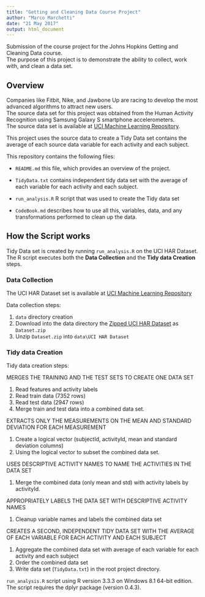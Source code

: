 ```yaml
---
title: "Getting and Cleaning Data Course Project"
author: "Marco Marchetti"
date: "21 May 2017"
output: html_document
---
```


Submission of the course project for the Johns Hopkins Getting and Cleaning Data course.  
The purpose of this project is to demonstrate the ability to collect, work with, and clean a data set. 

## Overview

Companies like Fitbit, Nike, and Jawbone Up are racing to develop the most advanced algorithms to attract new users.  
The source data set for this project was obtained from the Human Activity Recognition using Samsung Galaxy S smartphone accelerometers.  
The source data set is available at [UCI Machine Learning Repository](http://archive.ics.uci.edu/ml/datasets/Human+Activity+Recognition+Using+Smartphones).  

This project uses the source data to create a Tidy Data set contains the average of each source data variable for each activity and each subject.  

This repository contains the following files:

* `README.md` this file, which provides an overview of the project.

* `TidyData.txt` contains independent tidy data set with the average of each variable for each activity and each subject.

* `run_analysis.R` R script that was used to create the Tidy data set

* `CodeBook.md` describes how to use all this, variables, data, and any transformations performed to clean up the data.


## How the Script works

Tidy Data set is created by running `run_analysis.R` on the UCI HAR Dataset.  
The R script executes both the **Data Collection** and the **Tidy data Creation** steps.  

### Data Collection

The UCI HAR Dataset set is available at [UCI Machine Learning Repository](http://archive.ics.uci.edu/ml/datasets/Human+Activity+Recognition+Using+Smartphones)

Data collection steps:  

1. `data` directory creation
2. Download into the data directory the [Zipped UCI HAR Dataset](https://d396qusza40orc.cloudfront.net/getdata%2Fprojectfiles%2FUCI%20HAR%20Dataset.zip) as `Dataset.zip`   
3. Unzip `Dataset.zip` into `data\UCI HAR Dataset`  

### Tidy data Creation

Tidy data creation steps:

MERGES THE TRAINING AND THE TEST SETS TO CREATE ONE DATA SET  

1. Read features and activity labels 
2. Read train data (7352 rows)
3. Read test data (2947 rows)
4. Merge train and test data into a combined data set.

EXTRACTS ONLY THE MEASUREMENTS ON THE MEAN AND STANDARD DEVIATION FOR EACH MEASUREMENT  

1. Create a logical vector (subjectId, activityId, mean and standard deviation columns)
2. Using the logical vector to subset the combined data set.

USES DESCRIPTIVE ACTIVITY NAMES TO NAME THE ACTIVITIES IN THE DATA SET  

1. Merge the combined data (only mean and std) with activity labels by activityId.

APPROPRIATELY LABELS THE DATA SET WITH DESCRIPTIVE ACTIVITY NAMES  

1. Cleanup variable names and labels the combined data set 

CREATES A SECOND, INDEPENDENT TIDY DATA SET WITH THE AVERAGE OF EACH VARIABLE FOR EACH ACTIVITY AND EACH SUBJECT  

1. Aggregate the combined data set with average of each variable for each activity and each subject
2. Order the combined data set
3. Write data set (`TidyData.txt`) in the root project directory.


`run_analysis.R` script using R version 3.3.3 on Windows 8.1 64-bit edition.  
The script requires the dplyr package (version 0.4.3).


